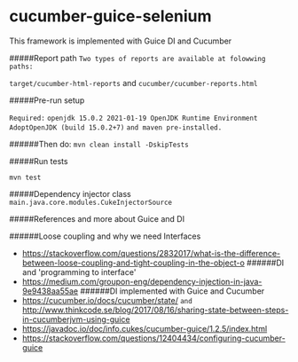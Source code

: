 # cucumber-guice-selenium
This framework is implemented with Guice DI and Cucumber

#####Report path
`Two types of reports are available at folowwing paths:
 `
 
``target/cucumber-html-reports``
and 
``cucumber/cucumber-reports.html``

#####Pre-run setup

``Required:``
`openjdk 15.0.2 2021-01-19
 OpenJDK Runtime Environment AdoptOpenJDK (build 15.0.2+7)`
 ` and maven pre-installed. `

######Then do: 
`mvn clean install -DskipTests`

#####Run tests

`mvn test`

#####Dependency injector class
``main.java.core.modules.CukeInjectorSource``

#####References and more about Guice and DI

######Loose coupling and why we need Interfaces
* https://stackoverflow.com/questions/2832017/what-is-the-difference-between-loose-coupling-and-tight-coupling-in-the-object-o
######DI and 'programming to interface'
* https://medium.com/groupon-eng/dependency-injection-in-java-9e9438aa55ae
######DI implemented with Guice and Cucumber
* https://cucumber.io/docs/cucumber/state/ ``and`` http://www.thinkcode.se/blog/2017/08/16/sharing-state-between-steps-in-cucumberjvm-using-guice
* https://javadoc.io/doc/info.cukes/cucumber-guice/1.2.5/index.html
* https://stackoverflow.com/questions/12404434/configuring-cucumber-guice
